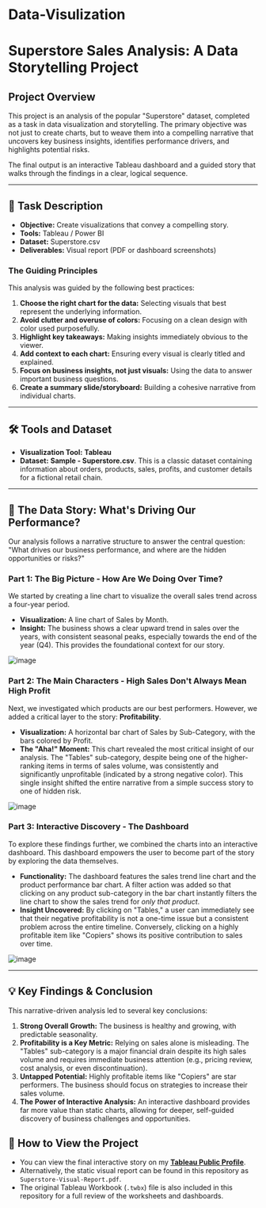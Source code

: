 # Data-Visulization
# Superstore Sales Analysis: A Data Storytelling Project

## Project Overview

This project is an analysis of the popular "Superstore" dataset, completed as a task in data visualization and storytelling. The primary objective was not just to create charts, but to weave them into a compelling narrative that uncovers key business insights, identifies performance drivers, and highlights potential risks.

The final output is an interactive Tableau dashboard and a guided story that walks through the findings in a clear, logical sequence.

---

## 📝 Task Description

*   **Objective:** Create visualizations that convey a compelling story.
*   **Tools:** Tableau / Power BI
*   **Dataset:** Superstore.csv
*   **Deliverables:** Visual report (PDF or dashboard screenshots)

### The Guiding Principles
This analysis was guided by the following best practices:
1.  **Choose the right chart for the data:** Selecting visuals that best represent the underlying information.
2.  **Avoid clutter and overuse of colors:** Focusing on a clean design with color used purposefully.
3.  **Highlight key takeaways:** Making insights immediately obvious to the viewer.
4.  **Add context to each chart:** Ensuring every visual is clearly titled and explained.
5.  **Focus on business insights, not just visuals:** Using the data to answer important business questions.
6.  **Create a summary slide/storyboard:** Building a cohesive narrative from individual charts.

---

## 🛠️ Tools and Dataset

*   **Visualization Tool:** **Tableau**
*   **Dataset:** **Sample - Superstore.csv**. This is a classic dataset containing information about orders, products, sales, profits, and customer details for a fictional retail chain.

---

## 📖 The Data Story: What's Driving Our Performance?

Our analysis follows a narrative structure to answer the central question: "What drives our business performance, and where are the hidden opportunities or risks?"

### Part 1: The Big Picture - How Are We Doing Over Time?

We started by creating a line chart to visualize the overall sales trend across a four-year period.

*   **Visualization:** A line chart of Sales by Month.
*   **Insight:** The business shows a clear upward trend in sales over the years, with consistent seasonal peaks, especially towards the end of the year (Q4). This provides the foundational context for our story.

![image](httpsis_a_placeholder_for_your_line_chart.png)

### Part 2: The Main Characters - High Sales Don't Always Mean High Profit

Next, we investigated which products are our best performers. However, we added a critical layer to the story: **Profitability**.

*   **Visualization:** A horizontal bar chart of Sales by Sub-Category, with the bars colored by Profit.
*   **The "Aha!" Moment:** This chart revealed the most critical insight of our analysis. The "Tables" sub-category, despite being one of the higher-ranking items in terms of sales volume, was consistently and significantly unprofitable (indicated by a strong negative color). This single insight shifted the entire narrative from a simple success story to one of hidden risk.

![image](httpsis_a_placeholder_for_your_bar_chart.png)

### Part 3: Interactive Discovery - The Dashboard

To explore these findings further, we combined the charts into an interactive dashboard. This dashboard empowers the user to become part of the story by exploring the data themselves.

*   **Functionality:** The dashboard features the sales trend line chart and the product performance bar chart. A filter action was added so that clicking on any product sub-category in the bar chart instantly filters the line chart to show the sales trend for *only that product*.
*   **Insight Uncovered:** By clicking on "Tables," a user can immediately see that their negative profitability is not a one-time issue but a consistent problem across the entire timeline. Conversely, clicking on a highly profitable item like "Copiers" shows its positive contribution to sales over time.

![image](httpsis_a_placeholder_for_your_dashboard.png)

---

## 💡 Key Findings & Conclusion

This narrative-driven analysis led to several key conclusions:

1.  **Strong Overall Growth:** The business is healthy and growing, with predictable seasonality.
2.  **Profitability is a Key Metric:** Relying on sales alone is misleading. The "Tables" sub-category is a major financial drain despite its high sales volume and requires immediate business attention (e.g., pricing review, cost analysis, or even discontinuation).
3.  **Untapped Potential:** Highly profitable items like "Copiers" are star performers. The business should focus on strategies to increase their sales volume.
4.  **The Power of Interactive Analysis:** An interactive dashboard provides far more value than static charts, allowing for deeper, self-guided discovery of business challenges and opportunities.

## 🚀 How to View the Project

*   You can view the final interactive story on my **[Tableau Public Profile](your_tableau_public_link_here)**.
*   Alternatively, the static visual report can be found in this repository as `Superstore-Visual-Report.pdf`.
*   The original Tableau Workbook (`.twbx`) file is also included in this repository for a full review of the worksheets and dashboards.
